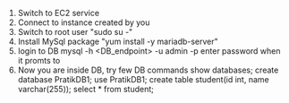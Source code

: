 1. Switch to EC2 service
2. Connect to instance created by you
3. Switch to root user "sudo su -"
4. Install MySql package
   "yum install -y mariadb-server"
5. login to DB 
    mysql -h <DB_endpoint> -u admin -p
   enter password when it promts to
6. Now you are inside DB, try few DB commands
   show databases;
   create database PratikDB1;
   use PratikDB1;
   create table student(id int, name varchar(255));
   select * from student;
